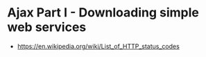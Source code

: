 # Ajax Part I - Downloading simple web services

- https://en.wikipedia.org/wiki/List_of_HTTP_status_codes

